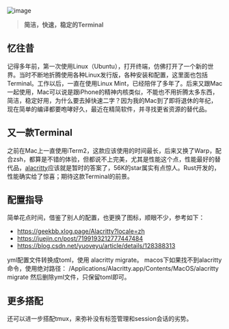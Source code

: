 ![image](https://github.com/user-attachments/assets/2d792155-617e-4c79-9cef-298d8b91714e)

> **简洁，快速，稳定的Terminal**

## 忆往昔

记得多年前，第一次使用Linux（Ubuntu），打开终端，仿佛打开了一个新的世界。当时不断地折腾使用各种Linux发行版，各种安装和配置，这里面也包括Terminal。工作以后，一直在使用Linux Mint，已经陪伴了多年了。后来又跟Mac一起使用，Mac可以说是跟iPhone的精神内核类似，不能也不用折腾太多东西，简洁，稳定好用，为什么要去掉快速二字？因为我的Mac到了即将退休的年纪，现在简单的编译都要咆哮好久，最近在精简软件，并寻找更省资源的替代品。

## 又一款Terminal
之前在Mac上一直使用iTerm2，这款应该使用的时间最长，后来又换了Warp，配合zsh，都算是不错的体验，但都说不上完美，尤其是性能这个点，性能最好的替代品，[alacritty](https://github.com/alacritty/alacritty)应该就是暂时的答案了，56K的star属实有点惊人。Rust开发的，性能确实给了惊喜；期待这款Terminal的前景。

## 配置指导
简单花点时间，借鉴了别人的配置，也更换了图标，顺眼不少，参考如下：

- https://geekbb.xlog.page/Alacritty?locale=zh
- https://juejin.cn/post/7199193212777447484
- https://blog.csdn.net/yuoveyu/article/details/128388313

yml配置文件转换成toml，使用 alacritty migrate。
macos下如果找不到alacritty 命令，使用绝对路径：
/Applications/Alacritty.app/Contents/MacOS/alacritty migrate
然后删除yml文件，只保留toml即可。

## 更多搭配
还可以进一步搭配tmux，来弥补没有标签管理和session会话的劣势。